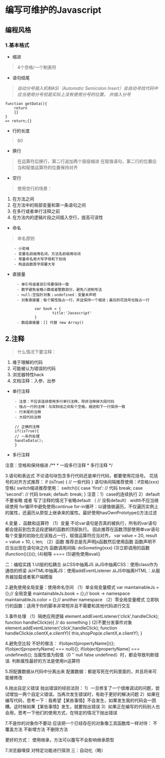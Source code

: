 # 编写可维护的Javascript

## 编程风格

### 1.基本格式

- 缩进

> 4个空格/一个制表符

- 语句结尾

> *自动分号插入机制ASI（Automatic Semicolon Insert）会自动寻找代码中应当使用分号但是实际上没有使用分号的位置，  并插入分号*

    function getData(){
        return
        {}
    }
    => return;{}

- 行的长度

> 80

- 换行

> 在运算符后换行，第二行追加两个层级缩进
> 在赋值语句，第二行的位置应当和赋值运算符的位置保持对齐

- 空行
> 使用空行的场景：

  1. 在方法之间
  2. 在方法中的局部变量和第一条语句之间
  3. 在多行或者单行注释之前
  4. 在方法内的逻辑片段之间插入空行，提高可读性

- 命名
> 命名原则

        - 小驼峰
        - 变量名前缀用名词，方法名前缀用动词
        - 常量命名用大写字母和下划线
        - 构造函数首字母要大写

- 直接量

        - 单引号或者双引号要保持一致
        - 数字避免省略小数或者整数部分，避免八进制写法
        - null:空指针对象；undefined：变量未声明
        - 对象直接量：每个属性独占一行，并且保持一个缩进；最后的花括号也独占一行

                var book = {
                        title:'Javascript'
                }
        - 数组直接量：[] 代替 new Array()

## 2.注释

> 什么情况下要注释：

1.  难于理解的代码
2.  可能被认为错误的代码
3.  浏览器特性hack
4.  文档注释：入参、出参

- 单行注释

       - 注意：不应该连续使用多行单行注释，除非注释掉大段代码
       - 独占一行的注释：与双斜线之间有个空格，缩进和下一行保持一致
       - 行末尾的注释
       - 大段代码注释
       
       // 正确的注释
       if(isTrue){
       // 一系列处理
       handleData();
       }
- 多行注释

注意：空格和保持缩进
    /**
    * 一段多行注释
    * 多行注释
    */
 
3.语句和表达式
不论语句块包含多行代码还是单行代码，都要使用花括号。
花括号的对齐方式推荐：
    if (isTrue) {
            // 一些代码
    }
语句块间隔推荐使用：if空格(xxx)空格{
switch缩进推荐使用：
    switch(){
        case 'first':
            // 代码
            break;
        case 'second':
            // 代码
            break;
        default:
            break;
    }
注意：1）case的连续执行
        2）default不要省略 或者 写了注释的情况下省略default （ // 没有default）
width不应当继续使用
for循环中避免使用continue
for-in循环：以键值做遍历，不仅遍历实例上的属性，还遍历从原型上继承来的属性。最好使用hasOwnPrototype()方法过滤
 
4.变量 、函数和运算符
（1）变量
不论var语句是否真的被执行，所有的var语句都会提前到包含这段逻辑的函数的顶部执行。
因此推荐在函数顶部使用单var语句
每个变量的初始化应该独占一行，赋值运算符应当对齐。
var value = 20,
        result = value + 10,
    i,
    len;
（2）函数
推荐总是先声明js函数然后使用函数
函数声明不应当出现在语句块之内
函数调用间隔: doSometing(xxx)
(3)立即调用的函数
(function(){})();
(4)相等 ====
(5)避免使用eval()
 
二：编程实践
1.UI层的松耦合
从CSS中抽离JS
从JS中抽离CSS：使用class作为通信的桥梁
从HTML中抽离JS：使用addEventListener
从JS中抽离HTML：从服务器加载或者客户端模版
 
2.避免使用全局变量：使用命名空间
（1）单全局变量模式
var maintainableJs = {};// 全局变量
maintainableJs.book = {};// book -> namespace
maintainableJs.color = {};//  another namespace
（2）零全局变量模式
立即执行的函数：适用于你的脚本非常短并且不需要和其他代码进行交互
 
3.事件处理
（1）隔绝应用逻辑
element.addEventListener('click',handleClick);
function handleClick(e){
        // do something
}
(2)不要分发事件对象
element.addEventListener('click',handleClick);
function handleClick(e.clientX,e.clientY){
        this,shopPop(e.clientX,e.clientY);
}
 
4.避免空比较
不好的做法：
if(object[propertyName]){};
if(object[propertyName] === null){};
if(object[propertyName] === undefined){};
当属性值为假值（0 '' null false undefined）时，都会导致判断错误.
判断属性最好的方法是使用in运算符
 
5.将配置数据从代码中分离出来
配置数据：都是写死在代码里面的，并且将来可能被修改
 
6.抛出自定义错误
抛出错误的经验法则：
1）一旦修复了一个很难调试的问题，尝试增加一两个自定义错误。当再次发生错误时，有助于更好的解决问题
2）如果在编写代码，思考一下：我希望【某些事情】不会发生，如果发生我的代码会一团糟。这时候如果【某些事情】发生，就要抛出错误
3）如果正在编写的代码别人也会用，思考一下他们的使用方式，在特定的情况下抛出错误
 
7.不是你的对象你不要动
应该把一个已经存在的对象像工具函数库一样对待：
不覆盖方法
不新增方法
不删除方法
 
更好的方式：
使用继承，方法可以腹写不会影响继承原型
 
7.浏览器嗅探
对特定功能进行探测
三：自动化（略）
